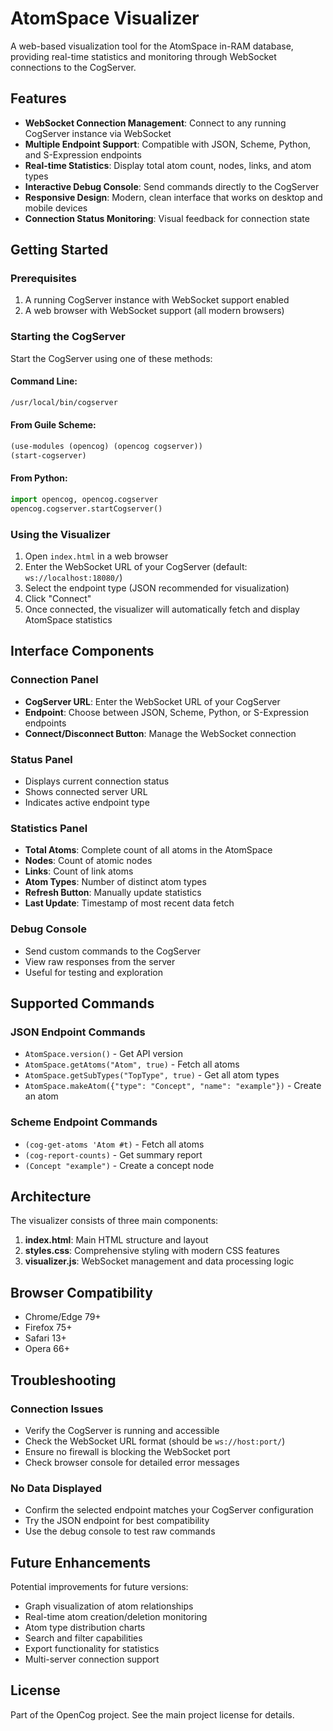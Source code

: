 # AtomSpace Visualizer

A web-based visualization tool for the AtomSpace in-RAM database, providing real-time statistics and monitoring through WebSocket connections to the CogServer.

## Features

- **WebSocket Connection Management**: Connect to any running CogServer instance via WebSocket
- **Multiple Endpoint Support**: Compatible with JSON, Scheme, Python, and S-Expression endpoints
- **Real-time Statistics**: Display total atom count, nodes, links, and atom types
- **Interactive Debug Console**: Send commands directly to the CogServer
- **Responsive Design**: Modern, clean interface that works on desktop and mobile devices
- **Connection Status Monitoring**: Visual feedback for connection state

## Getting Started

### Prerequisites

1. A running CogServer instance with WebSocket support enabled
2. A web browser with WebSocket support (all modern browsers)

### Starting the CogServer

Start the CogServer using one of these methods:

#### Command Line:
```bash
/usr/local/bin/cogserver
```

#### From Guile Scheme:
```scheme
(use-modules (opencog) (opencog cogserver))
(start-cogserver)
```

#### From Python:
```python
import opencog, opencog.cogserver
opencog.cogserver.startCogserver()
```

### Using the Visualizer

1. Open `index.html` in a web browser
2. Enter the WebSocket URL of your CogServer (default: `ws://localhost:18080/`)
3. Select the endpoint type (JSON recommended for visualization)
4. Click "Connect"
5. Once connected, the visualizer will automatically fetch and display AtomSpace statistics

## Interface Components

### Connection Panel
- **CogServer URL**: Enter the WebSocket URL of your CogServer
- **Endpoint**: Choose between JSON, Scheme, Python, or S-Expression endpoints
- **Connect/Disconnect Button**: Manage the WebSocket connection

### Status Panel
- Displays current connection status
- Shows connected server URL
- Indicates active endpoint type

### Statistics Panel
- **Total Atoms**: Complete count of all atoms in the AtomSpace
- **Nodes**: Count of atomic nodes
- **Links**: Count of link atoms
- **Atom Types**: Number of distinct atom types
- **Refresh Button**: Manually update statistics
- **Last Update**: Timestamp of most recent data fetch

### Debug Console
- Send custom commands to the CogServer
- View raw responses from the server
- Useful for testing and exploration

## Supported Commands

### JSON Endpoint Commands
- `AtomSpace.version()` - Get API version
- `AtomSpace.getAtoms("Atom", true)` - Fetch all atoms
- `AtomSpace.getSubTypes("TopType", true)` - Get all atom types
- `AtomSpace.makeAtom({"type": "Concept", "name": "example"})` - Create an atom

### Scheme Endpoint Commands
- `(cog-get-atoms 'Atom #t)` - Fetch all atoms
- `(cog-report-counts)` - Get summary report
- `(Concept "example")` - Create a concept node

## Architecture

The visualizer consists of three main components:

1. **index.html**: Main HTML structure and layout
2. **styles.css**: Comprehensive styling with modern CSS features
3. **visualizer.js**: WebSocket management and data processing logic

## Browser Compatibility

- Chrome/Edge 79+
- Firefox 75+
- Safari 13+
- Opera 66+

## Troubleshooting

### Connection Issues
- Verify the CogServer is running and accessible
- Check the WebSocket URL format (should be `ws://host:port/`)
- Ensure no firewall is blocking the WebSocket port
- Check browser console for detailed error messages

### No Data Displayed
- Confirm the selected endpoint matches your CogServer configuration
- Try the JSON endpoint for best compatibility
- Use the debug console to test raw commands

## Future Enhancements

Potential improvements for future versions:
- Graph visualization of atom relationships
- Real-time atom creation/deletion monitoring
- Atom type distribution charts
- Search and filter capabilities
- Export functionality for statistics
- Multi-server connection support

## License

Part of the OpenCog project. See the main project license for details.